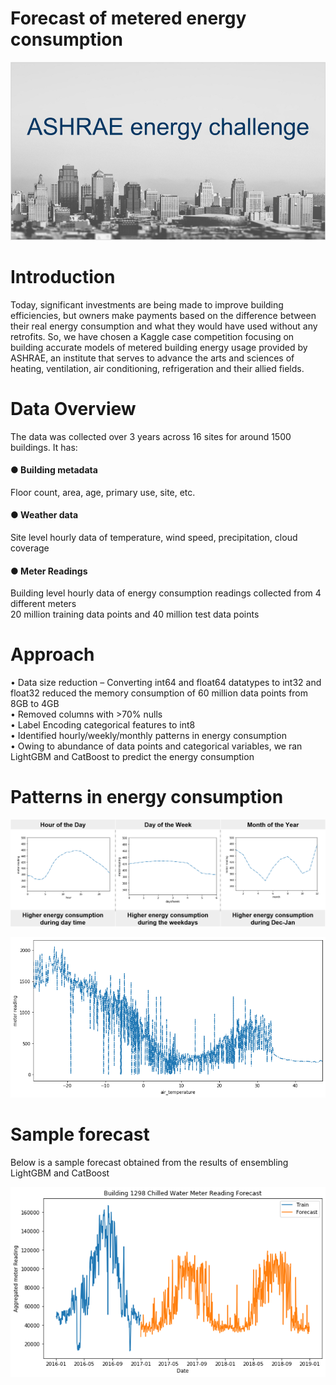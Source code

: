 # Forecast of metered energy consumption
![Alt Text](ASHRAE_challenge.png)

# Introduction
Today, significant investments are being made to improve building efficiencies, but owners make payments based on the difference between their real energy consumption and what they would have used without any retrofits. So, we have chosen a Kaggle case competition focusing on building accurate models of metered building energy usage provided by ASHRAE, an institute that serves to advance the arts and sciences of heating, ventilation, air conditioning, refrigeration and their allied fields.

# Data Overview
The data was collected over 3 years across 16 sites for around 1500 buildings. It has:<br />
#### ● Building metadata
Floor count, area, age, primary use, site, etc.
#### ●	Weather data
Site level hourly data of temperature, wind speed, precipitation, cloud coverage
#### ●	Meter Readings
Building level hourly data of energy consumption readings collected from 4 different meters<br />
20 million training data points and 40 million test data points

# Approach
•	Data size reduction – Converting int64 and float64 datatypes to int32 and float32 reduced the memory consumption of 60 million data points from 8GB to 4GB<br />
•	Removed columns with >70% nulls<br />
•	Label Encoding categorical features to int8<br />
•	Identified hourly/weekly/monthly patterns in energy consumption<br />
•	Owing to abundance of data points and categorical variables, we ran LightGBM and CatBoost to predict the energy consumption<br />

# Patterns in energy consumption
![Alt Text](Energy_consumption_trend.png)

![Alt Text](Air_temp_variation.png)

# Sample forecast
Below is a sample forecast obtained from the results of ensembling LightGBM and CatBoost

![Alt Text](Sample_result.png)
